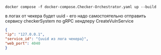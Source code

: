 ```shell
docker compose -f docker-compose.Checker-Orchestrator.yaml up --build
```
в логах от чекера будет uuid - его надо самостоятельно отправить сервису checkerSystem по gRPC хендлеру CreateVulnService 
```json
{
"ip": "127.0.0.1",
"service_id": "{uuid из лога чекера}",
"web_port": 4040
} 
```
